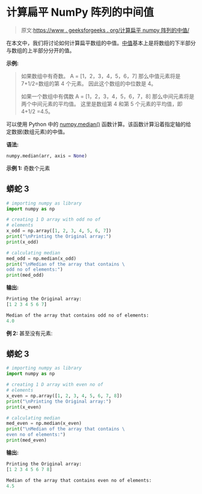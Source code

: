 # 计算扁平 NumPy 阵列的中间值

> 原文:[https://www . geeksforgeeks . org/计算扁平 numpy 阵列的中值/](https://www.geeksforgeeks.org/compute-the-median-of-the-flattened-numpy-array/)

在本文中，我们将讨论如何计算扁平数组的中值。[中值](https://www.geeksforgeeks.org/median/)基本上是将数组的下半部分与数组的上半部分分开的值。

**示例:**

> 如果数组中有奇数。
> A = [1，2，3，4，5，6，7]
> 那么中值元素将是 7+1/2=数组的第 4 个元素。
> 因此这个数组的中位数是 4。
> 
> 如果一个数组中有偶数
> A = [1，2，3，4，5，6，7，8]
> 那么中间元素将是两个中间元素的平均值。
> 这里是数组第 4 和第 5 个元素的平均值，即 4+1/2 =4.5。

可以使用 Python 中的 [numpy.median()](https://www.geeksforgeeks.org/numpy-median-in-python/) 函数计算。该函数计算沿着指定轴的给定数据(数组元素)的中值。

**语法:**

```py
numpy.median(arr, axis = None)
```

**示例 1:** 奇数个元素

## 蟒蛇 3

```py
# importing numpy as library
import numpy as np

# creating 1 D array with odd no of 
# elements
x_odd = np.array([1, 2, 3, 4, 5, 6, 7])
print("\nPrinting the Original array:")
print(x_odd)

# calculating median
med_odd = np.median(x_odd)
print("\nMedian of the array that contains \
odd no of elements:")
print(med_odd)
```

**输出:**

```py
Printing the Original array:
[1 2 3 4 5 6 7]

Median of the array that contains odd no of elements:
4.0

```

**例 2:** 甚至没有元素:

## 蟒蛇 3

```py
# importing numpy as library
import numpy as np

# creating 1 D array with even no of 
# elements
x_even = np.array([1, 2, 3, 4, 5, 6, 7, 8])
print("\nPrinting the Original array:")
print(x_even)

# calculating median
med_even = np.median(x_even)
print("\nMedian of the array that contains \
even no of elements:")
print(med_even)
```

**输出:**

```py
Printing the Original array:
[1 2 3 4 5 6 7 8]

Median of the array that contains even no of elements:
4.5

```
